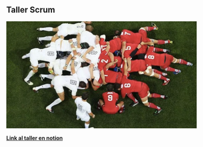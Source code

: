## Taller Scrum

![image](img/scrum_rugby.png)

**[Link al taller en notion](https://illustrious-cemetery-17c.notion.site/Taller-de-Scrum-8b5dcf91392049f9847b276d58040a4d)**
